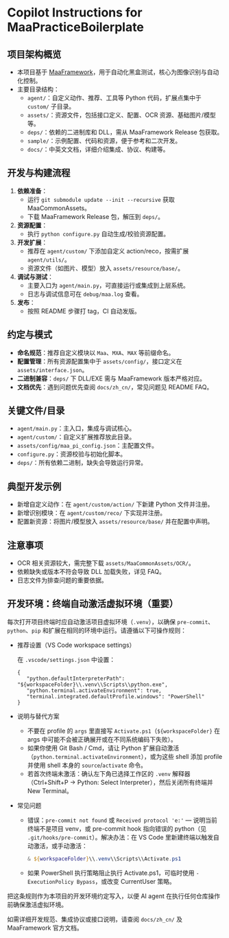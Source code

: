 # Copilot Instructions for MaaPracticeBoilerplate

## 项目架构概览
- 本项目基于 [MaaFramework](https://github.com/MaaXYZ/MaaFramework)，用于自动化黑盒测试，核心为图像识别与自动化控制。
- 主要目录结构：
  - `agent/`：自定义动作、推荐、工具等 Python 代码，扩展点集中于 `custom/` 子目录。
  - `assets/`：资源文件，包括接口定义、配置、OCR 资源、基础图片/模型等。
  - `deps/`：依赖的二进制库和 DLL，需从 MaaFramework Release 包获取。
  - `sample/`：示例配置、代码和资源，便于参考和二次开发。
  - `docs/`：中英文文档，详细介绍集成、协议、构建等。

## 开发与构建流程
1. **依赖准备**：
   - 运行 `git submodule update --init --recursive` 获取 MaaCommonAssets。
   - 下载 MaaFramework Release 包，解压到 `deps/`。
2. **资源配置**：
   - 执行 `python configure.py` 自动生成/校验资源配置。
3. **开发扩展**：
   - 推荐在 `agent/custom/` 下添加自定义 action/reco，按需扩展 `agent/utils/`。
   - 资源文件（如图片、模型）放入 `assets/resource/base/`。
4. **调试与测试**：
   - 主要入口为 `agent/main.py`，可直接运行或集成到上层系统。
   - 日志与调试信息可在 `debug/maa.log` 查看。
5. **发布**：
   - 按照 README 步骤打 tag，CI 自动发版。

## 约定与模式
- **命名规范**：推荐自定义模块以 `Maa`、`MXA`、`MAX` 等前缀命名。
- **配置管理**：所有资源配置集中于 `assets/config/`，接口定义在 `assets/interface.json`。
- **二进制兼容**：`deps/` 下 DLL/EXE 需与 MaaFramework 版本严格对应。
- **文档优先**：遇到问题优先查阅 `docs/zh_cn/`，常见问题见 README FAQ。

## 关键文件/目录
- `agent/main.py`：主入口，集成与调试核心。
- `agent/custom/`：自定义扩展推荐放此目录。
- `assets/config/maa_pi_config.json`：主配置文件。
- `configure.py`：资源校验与初始化脚本。
- `deps/`：所有依赖二进制，缺失会导致运行异常。

## 典型开发示例
- 新增自定义动作：在 `agent/custom/action/` 下新建 Python 文件并注册。
- 新增识别模块：在 `agent/custom/reco/` 下实现并注册。
- 配置新资源：将图片/模型放入 `assets/resource/base/` 并在配置中声明。

## 注意事项
- OCR 相关资源较大，需完整下载 `assets/MaaCommonAssets/OCR/`。
- 依赖缺失或版本不符会导致 DLL 加载失败，详见 FAQ。
- 日志文件为排查问题的重要依据。

## 开发环境：终端自动激活虚拟环境（重要）

每次打开项目终端时应自动激活项目虚拟环境（`.venv`），以确保 `pre-commit`、`python`、`pip` 和扩展在相同的环境中运行。请遵循以下可操作规则：

- 推荐设置（VS Code workspace settings）

   在 `.vscode/settings.json` 中设置：

   ```jsonc
   {
      "python.defaultInterpreterPath": "${workspaceFolder}\\.venv\\Scripts\\python.exe",
      "python.terminal.activateEnvironment": true,
      "terminal.integrated.defaultProfile.windows": "PowerShell"
   }
   ```

- 说明与替代方案
   - 不要在 profile 的 `args` 里直接写 `Activate.ps1`（`${workspaceFolder}` 在 args 中可能不会被正确展开或在不同系统编码下失败）。
   - 如果你使用 Git Bash / Cmd，请让 Python 扩展自动激活（`python.terminal.activateEnvironment`），或为这些 shell 添加 profile 并使用 shell 本身的 `source`/`activate` 命令。
   - 若首次终端未激活：确认左下角已选择工作区的 `.venv` 解释器（Ctrl+Shift+P → Python: Select Interpreter），然后关闭所有终端并 New Terminal。

- 常见问题
   - 错误：`pre-commit not found` 或 `Received protocol 'e:'` — 说明当前终端不是项目 venv，或 pre-commit hook 指向错误的 python（见 `.git/hooks/pre-commit`）。解决办法：在 VS Code 里新建终端以触发自动激活，或手动激活：

      ```powershell
      & ${workspaceFolder}\\.venv\\Scripts\\Activate.ps1
      ```

   - 如果 PowerShell 执行策略阻止执行 Activate.ps1，可临时使用 `-ExecutionPolicy Bypass`，或改变 CurrentUser 策略。

把这条规则作为本项目的开发环境约定写入，以便 AI agent 在执行任何仓库操作前确保激活虚拟环境。

如需详细开发规范、集成协议或接口说明，请查阅 `docs/zh_cn/` 及 MaaFramework 官方文档。
